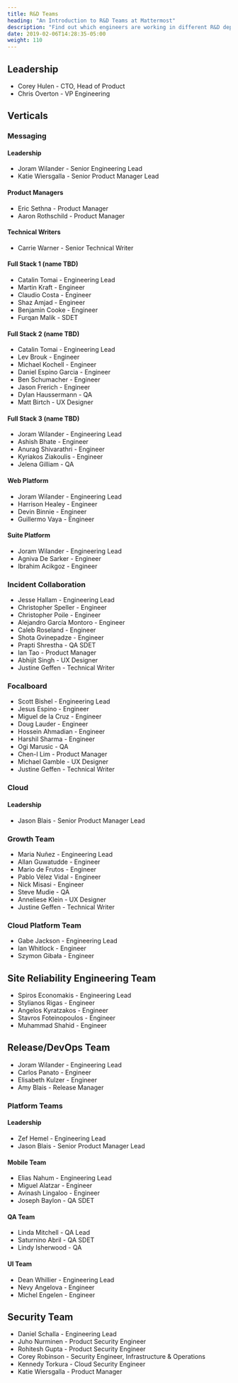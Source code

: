 ```yaml
---
title: R&D Teams
heading: "An Introduction to R&D Teams at Mattermost"
description: "Find out which engineers are working in different R&D departments at Mattermost."
date: 2019-02-06T14:28:35-05:00
weight: 110
---
```


## Leadership

* Corey Hulen - CTO, Head of Product
* Chris Overton - VP Engineering

## Verticals

### Messaging

#### Leadership

* Joram Wilander - Senior Engineering Lead
* Katie Wiersgalla - Senior Product Manager Lead

#### Product Managers

* Eric Sethna - Product Manager
* Aaron Rothschild - Product Manager

#### Technical Writers

* Carrie Warner - Senior Technical Writer

#### Full Stack 1 (name TBD)

* Catalin Tomai - Engineering Lead
* Martin Kraft - Engineer
* Claudio Costa - Engineer
* Shaz Amjad - Engineer
* Benjamin Cooke - Engineer
* Furqan Malik - SDET

#### Full Stack 2 (name TBD)

* Catalin Tomai - Engineering Lead
* Lev Brouk - Engineer
* Michael Kochell - Engineer
* Daniel Espino Garcia - Engineer
* Ben Schumacher - Engineer
* Jason Frerich - Engineer
* Dylan Haussermann - QA
* Matt Birtch - UX Designer

#### Full Stack 3 (name TBD)

* Joram Wilander - Engineering Lead
* Ashish Bhate - Engineer
* Anurag Shivarathri - Engineer
* Kyriakos Ziakoulis - Engineer
* Jelena Gilliam - QA

#### Web Platform

* Joram Wilander - Engineering Lead
* Harrison Healey - Engineer
* Devin Binnie - Engineer
* Guillermo Vaya - Engineer

#### Suite Platform

* Joram Wilander - Engineering Lead
* Agniva De Sarker - Engineer
* Ibrahim Acikgoz - Engineer

### Incident Collaboration

* Jesse Hallam - Engineering Lead
* Christopher Speller - Engineer
* Christopher Poile - Engineer
* Alejandro García Montoro - Engineer
* Caleb Roseland - Engineer
* Shota Gvinepadze - Engineer
* Prapti Shrestha - QA SDET
* Ian Tao - Product Manager
* Abhijit Singh - UX Designer
* Justine Geffen - Technical Writer

### Focalboard

* Scott Bishel - Engineering Lead
* Jesus Espino - Engineer
* Miguel de la Cruz - Engineer
* Doug Lauder - Engineer
* Hossein Ahmadian - Engineer
* Harshil Sharma - Engineer
* Ogi Marusic - QA
* Chen-I Lim - Product Manager
* Michael Gamble - UX Designer
* Justine Geffen - Technical Writer

### Cloud

#### Leadership

* Jason Blais - Senior Product Manager Lead

### Growth Team

* Maria Nuñez - Engineering Lead
* Allan Guwatudde - Engineer
* Mario de Frutos - Engineer
* Pablo Vélez Vidal - Engineer
* Nick Misasi - Engineer
* Steve Mudie - QA
* Anneliese Klein - UX Designer
* Justine Geffen - Technical Writer

### Cloud Platform Team

* Gabe Jackson - Engineering Lead
* Ian Whitlock - Engineer
* Szymon Gibała - Engineer

## Site Reliability Engineering Team

* Spiros Economakis - Engineering Lead
* Stylianos Rigas - Engineer
* Angelos Kyratzakos - Engineer
* Stavros Foteinopoulos - Engineer
* Muhammad Shahid - Engineer

## Release/DevOps Team

* Joram Wilander - Engineering Lead
* Carlos Panato - Engineer
* Elisabeth Kulzer - Engineer
* Amy Blais - Release Manager

### Platform Teams

#### Leadership

* Zef Hemel - Engineering Lead
* Jason Blais - Senior Product Manager Lead

#### Mobile Team

* Elias Nahum - Engineering Lead
* Miguel Alatzar - Engineer
* Avinash Lingaloo - Engineer
* Joseph Baylon - QA SDET

#### QA Team

* Linda Mitchell - QA Lead
* Saturnino Abril - QA SDET
* Lindy Isherwood - QA

#### UI Team

* Dean Whillier - Engineering Lead
* Nevy Angelova - Engineer
* Michel Engelen - Engineer

## Security Team

* Daniel Schalla - Engineering Lead
* Juho Nurminen - Product Security Engineer
* Rohitesh Gupta - Product Security Engineer
* Corey Robinson - Security Engineer, Infrastructure & Operations
* Kennedy Torkura - Cloud Security Engineer
* Katie Wiersgalla - Product Manager
